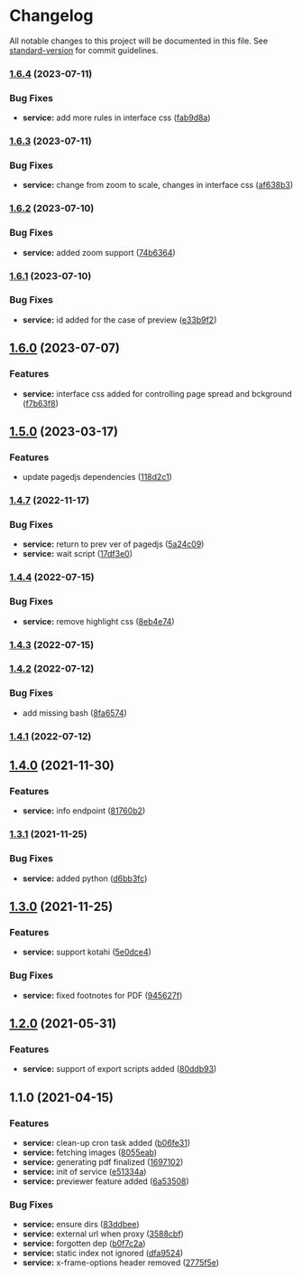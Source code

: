 # Changelog

All notable changes to this project will be documented in this file. See [standard-version](https://github.com/conventional-changelog/standard-version) for commit guidelines.

### [1.6.4](https://gitlab.coko.foundation/cokoapps/pagedjs/compare/v1.6.3...v1.6.4) (2023-07-11)


### Bug Fixes

* **service:** add more rules in interface css ([fab9d8a](https://gitlab.coko.foundation/cokoapps/pagedjs/commit/fab9d8abe0b73760f58bbc96d01149dfc6cade15))

### [1.6.3](https://gitlab.coko.foundation/cokoapps/pagedjs/compare/v1.6.2...v1.6.3) (2023-07-11)


### Bug Fixes

* **service:** change from zoom to scale, changes in interface css ([af638b3](https://gitlab.coko.foundation/cokoapps/pagedjs/commit/af638b386137e428918ac81a1542674588d6262f))

### [1.6.2](https://gitlab.coko.foundation/cokoapps/pagedjs/compare/v1.6.1...v1.6.2) (2023-07-10)


### Bug Fixes

* **service:** added zoom support ([74b6364](https://gitlab.coko.foundation/cokoapps/pagedjs/commit/74b6364408b9bb20ffbf72d82cfae06af89f641c))

### [1.6.1](https://gitlab.coko.foundation/cokoapps/pagedjs/compare/v1.6.0...v1.6.1) (2023-07-10)


### Bug Fixes

* **service:** id added for the case of preview ([e33b9f2](https://gitlab.coko.foundation/cokoapps/pagedjs/commit/e33b9f2abda36e05a9ee83d7c36e6a6b826e7ac7))

## [1.6.0](https://gitlab.coko.foundation/cokoapps/pagedjs/compare/v1.5.0...v1.6.0) (2023-07-07)


### Features

* **service:** interface css added for controlling page spread and bckground ([f7b63f8](https://gitlab.coko.foundation/cokoapps/pagedjs/commit/f7b63f8a557cfd6053efb74e8650f4559a615ec7))

## [1.5.0](https://gitlab.coko.foundation/cokoapps/pagedjs/compare/v1.4.7...v1.5.0) (2023-03-17)


### Features

* update pagedjs dependencies ([118d2c1](https://gitlab.coko.foundation/cokoapps/pagedjs/commit/118d2c10f13db8e48dba1fd7819933df2f645669))

### [1.4.7](https://gitlab.coko.foundation/cokoapps/pagedjs/compare/v1.4.4...v1.4.7) (2022-11-17)


### Bug Fixes

* **service:** return to prev ver of pagedjs ([5a24c09](https://gitlab.coko.foundation/cokoapps/pagedjs/commit/5a24c09bac8ef2544f29c2a975ab91acc5327798))
* **service:** wait script ([17df3e0](https://gitlab.coko.foundation/cokoapps/pagedjs/commit/17df3e0185c0c5c53a85e6fe953eec664c93b029))

### [1.4.4](https://gitlab.coko.foundation/cokoapps/pagedjs/compare/v1.4.3...v1.4.4) (2022-07-15)


### Bug Fixes

* **service:** remove highlight css ([8eb4e74](https://gitlab.coko.foundation/cokoapps/pagedjs/commit/8eb4e74e5f2411460d77116997bfd0a7e61ed9a2))

### [1.4.3](https://gitlab.coko.foundation/cokoapps/pagedjs/compare/v1.4.2...v1.4.3) (2022-07-15)

### [1.4.2](https://gitlab.coko.foundation/cokoapps/pagedjs/compare/v1.4.1...v1.4.2) (2022-07-12)


### Bug Fixes

* add missing bash ([8fa6574](https://gitlab.coko.foundation/cokoapps/pagedjs/commit/8fa657424261e3a40e584a03f4ba54dba4aad042))

### [1.4.1](https://gitlab.coko.foundation/cokoapps/pagedjs/compare/v1.4.0...v1.4.1) (2022-07-12)

## [1.4.0](https://gitlab.coko.foundation/cokoapps/pagedjs/compare/v1.3.1...v1.4.0) (2021-11-30)


### Features

* **service:** info endpoint ([81760b2](https://gitlab.coko.foundation/cokoapps/pagedjs/commit/81760b25bf3b142f0563fe987b78da28cb068f72))

### [1.3.1](https://gitlab.coko.foundation/cokoapps/pagedjs/compare/v1.3.0...v1.3.1) (2021-11-25)


### Bug Fixes

* **service:** added python ([d6bb3fc](https://gitlab.coko.foundation/cokoapps/pagedjs/commit/d6bb3fcc21a4b8a6118ab669b7723219e3cffd21))

## [1.3.0](https://gitlab.coko.foundation/cokoapps/pagedjs/compare/v1.2.0...v1.3.0) (2021-11-25)


### Features

* **service:** support kotahi ([5e0dce4](https://gitlab.coko.foundation/cokoapps/pagedjs/commit/5e0dce497065971129940744378cd8ecc93d4245))


### Bug Fixes

* **service:** fixed footnotes for PDF ([945627f](https://gitlab.coko.foundation/cokoapps/pagedjs/commit/945627f73e078ad80ddac44c8623a4adab80271b))

## [1.2.0](https://gitlab.coko.foundation/cokoapps/pagedjs/compare/v1.1.0...v1.2.0) (2021-05-31)


### Features

* **service:** support of export scripts added ([80ddb93](https://gitlab.coko.foundation/cokoapps/pagedjs/commit/80ddb9355ffb633aa1193f38482bcff9385d975e))

## 1.1.0 (2021-04-15)


### Features

* **service:** clean-up cron task added ([b06fe31](https://gitlab.coko.foundation/cokoapps/pagedjs/commit/b06fe31e75b3e54a8b2e316cd412224e8438a42d))
* **service:** fetching images ([8055eab](https://gitlab.coko.foundation/cokoapps/pagedjs/commit/8055eab13d6d3ae464393ef07f7a35a0da26394a))
* **service:** generating pdf finalized ([1697102](https://gitlab.coko.foundation/cokoapps/pagedjs/commit/16971026109f42b4f5a90cd81e379bde5f40574f))
* **service:** init of service ([e51334a](https://gitlab.coko.foundation/cokoapps/pagedjs/commit/e51334aa6cf29c714cebfaa0a6b671e44276a203))
* **service:** previewer feature added ([6a53508](https://gitlab.coko.foundation/cokoapps/pagedjs/commit/6a5350804e8ebd53ed4001991d6e805a85168186))


### Bug Fixes

* **service:** ensure dirs ([83ddbee](https://gitlab.coko.foundation/cokoapps/pagedjs/commit/83ddbee7056b9b50e984a28d299048ba4c2f6d19))
* **service:** external url when proxy ([3588cbf](https://gitlab.coko.foundation/cokoapps/pagedjs/commit/3588cbfa36afa991ab45fd227c0fbc0b189e99f7))
* **service:** forgotten dep ([b0f7c2a](https://gitlab.coko.foundation/cokoapps/pagedjs/commit/b0f7c2a3fcf77259c228035338670b2bb707516a))
* **service:** static index not ignored ([dfa9524](https://gitlab.coko.foundation/cokoapps/pagedjs/commit/dfa95240a26e5561ca32a930cbe3520e67f933de))
* **service:** x-frame-options header removed ([2775f5e](https://gitlab.coko.foundation/cokoapps/pagedjs/commit/2775f5e6f8b3084b7680fdccdbf2224eb42ac32a))

